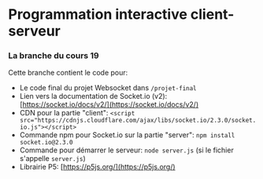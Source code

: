 # Programmation interactive client-serveur
### La branche du cours 19

Cette branche contient le code pour:
- Le code final du projet Websocket dans `/projet-final`
- Lien vers la documentation de Socket.io (v2): [https://socket.io/docs/v2/](https://socket.io/docs/v2/)
- CDN pour la partie "client": `<script src="https://cdnjs.cloudflare.com/ajax/libs/socket.io/2.3.0/socket.io.js"></script>`
- Commande npm pour Socket.io sur la partie "server": `npm install socket.io@2.3.0`
- Commande pour démarrer le serveur: `node server.js` (si le fichier s'appelle `server.js`)
- Librairie P5: [https://p5js.org/](https://p5js.org/)
